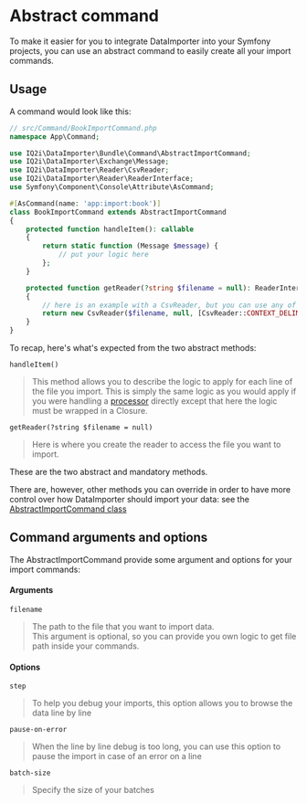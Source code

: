 # Abstract command

To make it easier for you to integrate DataImporter into your Symfony
projects, you can use an abstract command to easily create all your import
commands.

## Usage

A command would look like this:

```php
// src/Command/BookImportCommand.php
namespace App\Command;

use IQ2i\DataImporter\Bundle\Command\AbstractImportCommand;
use IQ2i\DataImporter\Exchange\Message;
use IQ2i\DataImporter\Reader\CsvReader;
use IQ2i\DataImporter\Reader\ReaderInterface;
use Symfony\Component\Console\Attribute\AsCommand;

#[AsCommand(name: 'app:import:book')]
class BookImportCommand extends AbstractImportCommand
{
    protected function handleItem(): callable
    {
        return static function (Message $message) {
            // put your logic here
        };
    }

    protected function getReader(?string $filename = null): ReaderInterface
    {
        // here is an example with a CsvReader, but you can use any of the possible readers
        return new CsvReader($filename, null, [CsvReader::CONTEXT_DELIMITER => ';']);
    }
}
```

To recap, here's what's expected from the two abstract methods:

``handleItem()``  
> This method allows you to describe the logic to apply for each line of the 
> file you import. This is simply the same logic as you would apply if you 
> were handling a [processor](/src/Processor/ProcessorInterface.php) 
> directly except that here the logic must be wrapped in a Closure.

``getReader(?string $filename = null)``  
> Here is where you create the reader to access the file you want to import.

These are the two abstract and mandatory methods.

There are, however, other methods you can override in order to have more 
control over how DataImporter should import your data: see the 
[AbstractImportCommand class](/src/Bundle/Command/AbstractImportCommand.php)

## Command arguments and options

The AbstractImportCommand provide some argument and options for your import 
commands:

#### Arguments

``filename``
> The path to the file that you want to import data.  
> This argument is optional, so you can provide you own logic to get file 
> path inside your commands. 

#### Options

``step``
> To help you debug your imports, this option allows you to browse the data 
> line by line 

``pause-on-error``
> When the line by line debug is too long, you can use this option to pause 
> the import in case of an error on a line 

``batch-size``
> Specify the size of your batches
